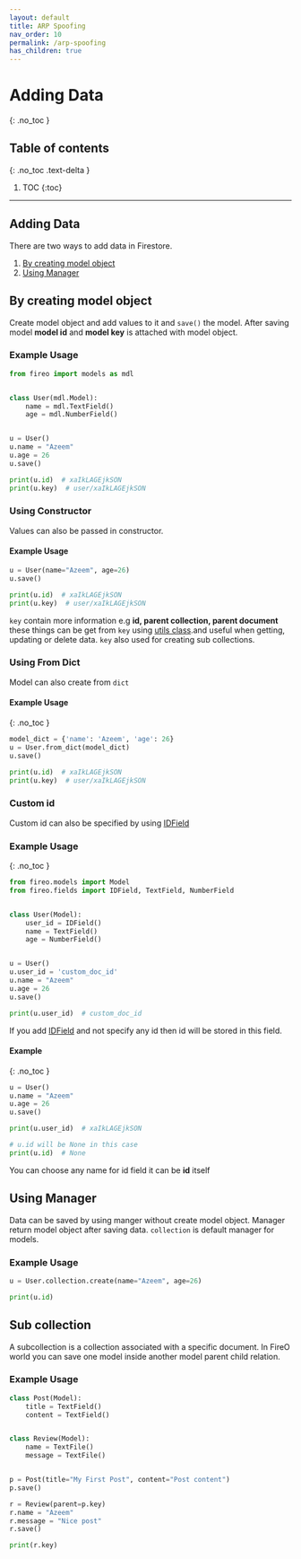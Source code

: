 ```yaml
---
layout: default
title: ARP Spoofing
nav_order: 10
permalink: /arp-spoofing
has_children: true
---
```



# Adding Data
{: .no_toc }

## Table of contents
{: .no_toc .text-delta }

1. TOC
{:toc}

---

## Adding Data
There are two ways to add data in Firestore.

1. [By creating model object](#by-creating-model-object)
2. [Using Manager](#using-manager)

## By creating model object
Create model object and add values to it and `save()` the model. After saving model **model id** and 
**model key** is attached with model object.

### Example Usage

```python
from fireo import models as mdl


class User(mdl.Model):
    name = mdl.TextField()
    age = mdl.NumberField()


u = User()
u.name = "Azeem"
u.age = 26
u.save()

print(u.id)  # xaIkLAGEjkSON
print(u.key)  # user/xaIkLAGEjkSON 
``` 

### Using Constructor
Values can also be passed in constructor.

#### Example Usage
```python
u = User(name="Azeem", age=26)
u.save()

print(u.id)  # xaIkLAGEjkSON
print(u.key)  # user/xaIkLAGEjkSON
```

`key` contain more information e.g **id, parent collection, parent document** these things can be get 
from `key` using [utils class](/utils).and useful when getting, updating or delete data. 
`key` also used for creating sub collections.

### Using From Dict
Model can also create from `dict`

#### Example Usage
{: .no_toc }
```python
model_dict = {'name': 'Azeem', 'age': 26}
u = User.from_dict(model_dict)
u.save()

print(u.id)  # xaIkLAGEjkSON
print(u.key)  # user/xaIkLAGEjkSON
```

### Custom id
Custom id can also be specified by using [IDField](/fields/id-field)

### Example Usage
{: .no_toc }

```python
from fireo.models import Model
from fireo.fields import IDField, TextField, NumberField


class User(Model):
    user_id = IDField()
    name = TextField()
    age = NumberField()


u = User()
u.user_id = 'custom_doc_id'
u.name = "Azeem"
u.age = 26
u.save()

print(u.user_id)  # custom_doc_id
```

If you add [IDField](/fields/id-field) and not specify any id then id will be stored in this field.

#### Example
{: .no_toc }

```python
u = User()
u.name = "Azeem"
u.age = 26
u.save()

print(u.user_id)  # xaIkLAGEjkSON

# u.id will be None in this case
print(u.id)  # None
```

You can choose any name for id field it can be **id** itself

## Using Manager
Data can be saved by using manger without create model object. Manager return model object after saving data.
`collection` is default manager for models.

### Example Usage
```python
u = User.collection.create(name="Azeem", age=26)

print(u.id)
```

## Sub collection
A subcollection is a collection associated with a specific document. In FireO world you can save one model
inside another model parent child relation.

### Example Usage

```python
class Post(Model):
    title = TextField()
    content = TextField()


class Review(Model):
    name = TextFile()
    message = TextFile()


p = Post(title="My First Post", content="Post content")
p.save()

r = Review(parent=p.key)
r.name = "Azeem"
r.message = "Nice post"
r.save()

print(r.key)
```